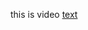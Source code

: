 this is video [text](https://drive.google.com/file/d/1fe6yXXCqv_D0SDwFVHOV2GD4pN4QTfkL/view?usp=sharing)
